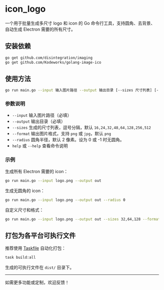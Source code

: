 # icon_logo

一个用于批量生成多尺寸 logo 和 icon 的 Go 命令行工具，支持圆角、去背景、自动生成 Electron 需要的所有尺寸。

## 安装依赖

```sh
go get github.com/disintegration/imaging
go get github.com/Kodeworks/golang-image-ico
```

## 使用方法

```sh
go run main.go --input 输入图片路径 --output 输出目录 [--sizes 尺寸列表] [--format png|jpg] [--radius 圆角半径]
```

### 参数说明
- `--input`   输入图片路径（必填）
- `--output`  输出目录（必填）
- `--sizes`   生成的尺寸列表，逗号分隔，默认 `16,24,32,48,64,128,256,512`
- `--format`  输出图片格式，支持 `png` 或 `jpg`，默认 `png`
- `--radius`  圆角半径，默认 2 像素。设为 0 或 -1 时无圆角。
- `help` 或 `--help` 查看命令说明

### 示例
生成所有 Electron 需要的 icon：
```sh
go run main.go --input logo.png --output out
```

生成无圆角的 icon：
```sh
go run main.go --input logo.png --output out --radius 0
```

自定义尺寸和格式：
```sh
go run main.go --input logo.png --output out --sizes 32,64,128 --format jpg
```

## 打包为各平台可执行文件

推荐使用 [Taskfile](https://taskfile.dev) 自动化打包：

```sh
task build:all
```

生成的可执行文件在 `dist/` 目录下。

---

如需更多功能或定制，欢迎反馈！
